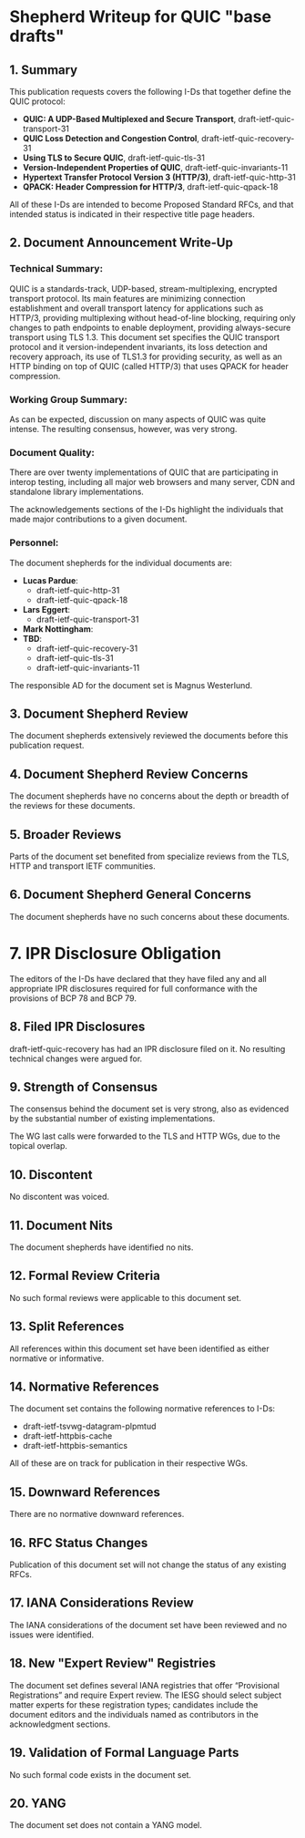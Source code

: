 # Shepherd Writeup for QUIC "base drafts"

## 1. Summary
<!--
(1) What type of RFC is being requested (BCP, Proposed Standard, Internet
Standard, Informational, Experimental, or Historic)? Why is this the proper type
of RFC? Is this type of RFC indicated in the title page header?
-->

This publication requests covers the following I-Ds that together define the
QUIC protocol:

* **QUIC: A UDP-Based Multiplexed and Secure Transport**,
  draft-ietf-quic-transport-31
* **QUIC Loss Detection and Congestion Control**, draft-ietf-quic-recovery-31
* **Using TLS to Secure QUIC**, draft-ietf-quic-tls-31
* **Version-Independent Properties of QUIC**, draft-ietf-quic-invariants-11
* **Hypertext Transfer Protocol Version 3 (HTTP/3)**, draft-ietf-quic-http-31
* **QPACK: Header Compression for HTTP/3**, draft-ietf-quic-qpack-18

All of these I-Ds are intended to become Proposed Standard RFCs, and that
intended status is indicated in their respective title page headers.


## 2. Document Announcement Write-Up
<!--
(2) The IESG approval announcement includes a Document Announcement Write-Up.
Please provide such a Document Announcement Write-Up. Recent examples can be
found in the "Action" announcements for approved documents. The approval
announcement contains the following sections:
-->


### Technical Summary:
<!--
Relevant content can frequently be found in the abstract and/or introduction of
the document. If not, this may be an indication that there are deficiencies in
the abstract or introduction.
-->

QUIC is a standards-track, UDP-based, stream-multiplexing, encrypted transport
protocol. Its main features are minimizing connection establishment and overall
transport latency for applications such as HTTP/3, providing multiplexing
without head-of-line blocking, requiring only changes to path endpoints to
enable deployment, providing always-secure transport using TLS 1.3. This
document set specifies the QUIC transport protocol and it version-independent
invariants, its loss detection and recovery approach, its use of TLS1.3 for
providing security, as well as an HTTP binding on top of QUIC (called HTTP/3)
that uses QPACK for header compression.


### Working Group Summary:
<!--
Was there anything in WG process that is worth noting? For example, was there
controversy about particular points or were there decisions where the consensus
was particularly rough?
-->

As can be expected, discussion on many aspects of QUIC was quite intense. The
resulting consensus, however, was very strong.


### Document Quality:
<!--
Are there existing implementations of the protocol? Have a significant number of
vendors indicated their plan to implement the specification? Are there any
reviewers that merit special mention as having done a thorough review, e.g., one
that resulted in important changes or a conclusion that the document had no
substantive issues? If there was a MIB Doctor, YANG Doctor, Media Type or other
expert review, what was its course (briefly)? In the case of a Media Type
review, on what date was the request posted?
-->

There are over twenty implementations of QUIC that are participating in interop
testing, including all major web browsers and many server, CDN and standalone
library implementations.

The acknowledgements sections of the I-Ds highlight the individuals that made
major contributions to a given document.


### Personnel:
<!-- Who is the Document Shepherd? Who is the Responsible Area Director? -->

The document shepherds for the individual documents are:

* **Lucas Pardue**:
  * draft-ietf-quic-http-31
  * draft-ietf-quic-qpack-18
* **Lars Eggert**:
  * draft-ietf-quic-transport-31
* **Mark Nottingham**:
* **TBD**:
  * draft-ietf-quic-recovery-31
  * draft-ietf-quic-tls-31
  * draft-ietf-quic-invariants-11

The responsible AD for the document set is Magnus Westerlund.


## 3. Document Shepherd Review
<!--
(3) Briefly describe the review of this document that was performed by the
Document Shepherd. If this version of the document is not ready for publication,
please explain why the document is being forwarded to the IESG.
-->

The document shepherds extensively reviewed the documents before this
publication request.


## 4. Document Shepherd Review Concerns
<!--
(4) Does the document Shepherd have any concerns about the depth or breadth of
the reviews that have been performed?
-->

The document shepherds have no concerns about the depth or breadth of the
reviews for these documents.


## 5. Broader Reviews
<!--
(5) Do portions of the document need review from a particular or from broader
perspective, e.g., security, operational complexity, AAA, DNS, DHCP, XML, or
internationalization? If so, describe the review that took place.
-->

Parts of the document set benefited from specialize reviews from the TLS, HTTP
and transport IETF communities.


## 6. Document Shepherd General Concerns
<!--
(6) Describe any specific concerns or issues that the Document Shepherd has with
this document that the Responsible Area Director and/or the IESG should be aware
of? For example, perhaps he or she is uncomfortable with certain parts of the
document, or has concerns whether there really is a need for it. In any event,
if the WG has discussed those issues and has indicated that it still wishes to
advance the document, detail those concerns here.
-->

The document shepherds have no such concerns about these documents.


# 7. IPR Disclosure Obligation
<!--
(7) Has each author confirmed that any and all appropriate IPR disclosures
required for full conformance with the provisions of BCP 78 and BCP 79 have
already been filed. If not, explain why?
-->

The editors of the I-Ds have declared that they have filed any and all
appropriate IPR disclosures required for full conformance with the provisions of
BCP 78 and BCP 79.


## 8. Filed IPR Disclosures
<!--
(8) Has an IPR disclosure been filed that references this document? If so,
summarize any WG discussion and conclusion regarding the IPR disclosures.
-->

draft-ietf-quic-recovery has had an IPR disclosure filed on it. No resulting
technical changes were argued for.


## 9. Strength of Consensus
<!--
(9) How solid is the WG consensus behind this document? Does it represent the
strong concurrence of a few individuals, with others being silent, or does the
WG as a whole understand and agree with it?
-->

The consensus behind the document set is very strong, also as evidenced by the
substantial number of existing implementations.

The WG last calls were forwarded to the TLS and HTTP WGs, due to the topical
overlap.


## 10. Discontent
<!--
(10) Has anyone threatened an appeal or otherwise indicated extreme discontent?
If so, please summarise the areas of conflict in separate email messages to the
Responsible Area Director. (It should be in a separate email because this
questionnaire is publicly available.)
-->

No discontent was voiced.


## 11. Document Nits
<!--
(11) Identify any ID nits the Document Shepherd has found in this document. (See
http://www.ietf.org/tools/idnits/ and the Internet-Drafts Checklist).
Boilerplate checks are not enough; this check needs to be thorough.
-->

The document shepherds have identified no nits.


## 12. Formal Review Criteria
<!--
(12) Describe how the document meets any required formal review criteria, such
as the MIB Doctor, YANG Doctor, media type, and URI type reviews.
-->

No such formal reviews were applicable to this document set.


## 13. Split References
<!--
(13) Have all references within this document been identified as either
normative or informative?
-->

All references within this document set have been identified as either normative
or informative.


## 14. Normative References
<!--
(14) Are there normative references to documents that are not ready for
advancement or are otherwise in an unclear state? If such normative references
exist, what is the plan for their completion?
-->

The document set contains the following normative references to I-Ds:

* draft-ietf-tsvwg-datagram-plpmtud
* draft-ietf-httpbis-cache
* draft-ietf-httpbis-semantics

All of these are on track for publication in their respective WGs.


## 15. Downward References
<!--
(15) Are there downward normative references references (see RFC 3967)? If so,
list these downward references to support the Area Director in the Last Call
procedure.
-->

There are no normative downward references.


## 16. RFC Status Changes
<!--
(16) Will publication of this document change the status of any existing RFCs?
Are those RFCs listed on the title page header, listed in the abstract, and
discussed in the introduction? If the RFCs are not listed in the Abstract and
Introduction, explain why, and point to the part of the document where the
relationship of this document to the other RFCs is discussed. If this
information is not in the document, explain why the WG considers it unnecessary.
-->

Publication of this document set will not change the status of any existing
RFCs.


## 17. IANA Considerations Review
<!--
(17) Describe the Document Shepherd's review of the IANA considerations section,
especially with regard to its consistency with the body of the document. Confirm
that all protocol extensions that the document makes are associated with the
appropriate reservations in IANA registries. Confirm that any referenced IANA
registries have been clearly identified. Confirm that newly created IANA
registries include a detailed specification of the initial contents for the
registry, that allocations procedures for future registrations are defined, and
a reasonable name for the new registry has been suggested (see RFC 8126).
-->

The IANA considerations of the document set have been reviewed and no issues
were identified.


## 18. New "Expert Review" Registries
<!--
(18) List any new IANA registries that require Expert Review for future
allocations. Provide any public guidance that the IESG would find useful in
selecting the IANA Experts for these new registries.
-->

The document set defines several IANA registries that offer “Provisional
Registrations” and require Expert review. The IESG should select subject matter
experts for these registration types; candidates include the document editors
and the individuals named as contributors in the acknowledgment sections.


## 19. Validation of Formal Language Parts
<!--
(19) Describe reviews and automated checks performed by the Document Shepherd to
validate sections of the document written in a formal language, such as XML
code, BNF rules, MIB definitions, YANG modules, etc.
-->

No such formal code exists in the document set.


## 20. YANG
<!--
(20) If the document contains a YANG module, has the module been checked with
any of the recommended validation tools
(https://trac.ietf.org/trac/ops/wiki/yang-review-tools) for syntax and
formatting validation? If there are any resulting errors or warnings, what is
the justification for not fixing them at this time? Does the YANG module comply
with the Network Management Datastore Architecture (NMDA) as specified in
RFC8342?
-->

The document set does not contain a YANG model.
